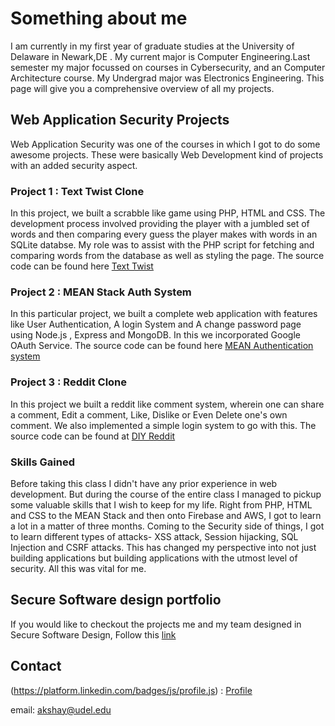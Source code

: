 # Something about me

I am currently in my first year of graduate studies at the University of Delaware in Newark,DE . My current major is Computer Engineering.Last semester my major focussed on courses in Cybersecurity, and an Computer Architecture course. My Undergrad major was Electronics Engineering. This page will give you a comprehensive overview of all my projects. 

## Web Application Security Projects

Web Application Security was one of the courses in which I got to do some awesome projects. These were basically Web Development kind of projects with an added security aspect.

### Project 1 : Text Twist Clone

In this project, we built a scrabble like game using PHP, HTML and CSS. The development process involved providing the player with a jumbled set of words and then comparing every guess the player makes with words in an SQLite databse. My role was to assist with the PHP script for fetching and comparing words from the database as well as styling the page. The source code can be found here [Text Twist](https://github.com/akshay9594/Text-twist)

### Project 2 : MEAN Stack Auth System

In this particular project, we built a complete web application with features like User Authentication, A login System and A change password page using Node.js , Express and MongoDB. In this we incorporated Google OAuth Service. The source code can be found here [MEAN Authentication system](https://github.com/akshay9594/MEAN-Stack-Auth-System.git)

### Project 3 : Reddit Clone

In this project we built a reddit like comment system, wherein one can share a comment, Edit a comment, Like, Dislike or Even Delete one's own comment. We also implemented a simple login system to go with this. The source code can be found at [DIY Reddit](https://github.com/akshay9594/Reddit-Clone.git)

### Skills Gained

Before taking this class I didn't have any prior experience in web development. But during the course of the entire class I managed to pickup some valuable skills that I wish to keep for my life. Right from PHP, HTML and CSS to the MEAN Stack and then onto Firebase and AWS, I got to learn a lot in a matter of three months. Coming to the Security side of things, I got to learn different types of attacks- XSS attack, Session hijacking, SQL Injection and CSRF attacks. This has changed my perspective into not just building applications but building applications with the utmost level of security. All this was vital for me.

## Secure Software design portfolio

If you would like to checkout the projects me and my team designed in Secure Software Design, Follow this [link](http://secure-software.akshayud.me/)

## Contact
(https://platform.linkedin.com/badges/js/profile.js) : [Profile](https://www.linkedin.com/in/akshay-bhosale-a0b5b1103?lipi=urn%3Ali%3Apage%3Ad_flagship3_profile_view_base%3BuLoP2q%2BySvC319539r6W5g%3D%3D)

email: akshay@udel.edu
